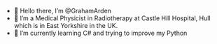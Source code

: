 - 👋 Hello there, I’m @GrahamArden
- 👀 I’m a Medical Physicist in Radiotherapy at Castle Hill Hospital, Hull which is in East Yorkshire in the UK.
- 🌱 I’m currently learning C# and trying to improve my Python


<!---
GrahamArden/GrahamArden is a ✨ special ✨ repository because its `README.md` (this file) appears on your GitHub profile.
You can click the Preview link to take a look at your changes.
--->
